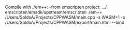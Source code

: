 Compile with ./em++:
  -from emscripten project: .../ emscripten/emsdk/upstream/emscripten
  ./em++ /Users/SoldoA/Projects/CPPWASM/main.cpp -s WASM=1 -o /Users/SoldoA/Projects/CPPWASM/export/main.html --bind